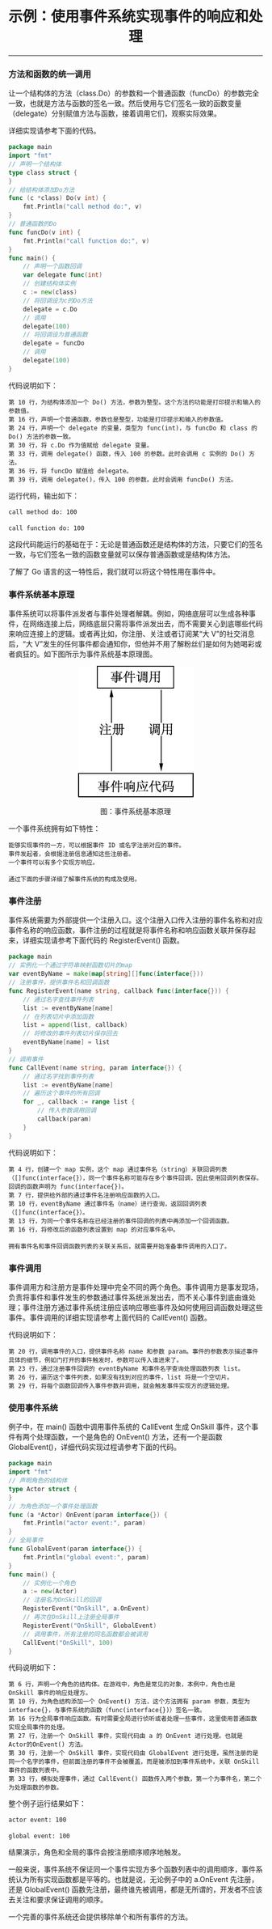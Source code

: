 <center><h1>示例：使用事件系统实现事件的响应和处理</h1></center>

---

### 方法和函数的统一调用

让一个结构体的方法（class.Do）的参数和一个普通函数（funcDo）的参数完全一致，也就是方法与函数的签名一致。然后使用与它们签名一致的函数变量（delegate）分别赋值方法与函数，接着调用它们，观察实际效果。

详细实现请参考下面的代码。

```go
package main
import "fmt"
// 声明一个结构体
type class struct {
}
// 给结构体添加Do方法
func (c *class) Do(v int) {
    fmt.Println("call method do:", v)
}
// 普通函数的Do
func funcDo(v int) {
    fmt.Println("call function do:", v)
}
func main() {
    // 声明一个函数回调
    var delegate func(int)
    // 创建结构体实例
    c := new(class)
    // 将回调设为c的Do方法
    delegate = c.Do
    // 调用
    delegate(100)
    // 将回调设为普通函数
    delegate = funcDo
    // 调用
    delegate(100)
}
```

代码说明如下：

```
第 10 行，为结构体添加一个 Do() 方法，参数为整型。这个方法的功能是打印提示和输入的参数值。
第 16 行，声明一个普通函数，参数也是整型，功能是打印提示和输入的参数值。
第 24 行，声明一个 delegate 的变量，类型为 func(int)，与 funcDo 和 class 的 Do() 方法的参数一致。
第 30 行，将 c.Do 作为值赋给 delegate 变量。
第 33 行，调用 delegate() 函数，传入 100 的参数。此时会调用 c 实例的 Do() 方法。
第 36 行，将 funcDo 赋值给 delegate。
第 39 行，调用 delegate()，传入 100 的参数。此时会调用 funcDo() 方法。
```

运行代码，输出如下：

```
call method do: 100

call function do: 100
```

这段代码能运行的基础在于：无论是普通函数还是结构体的方法，只要它们的签名一致，与它们签名一致的函数变量就可以保存普通函数或是结构体方法。

了解了 Go 语言的这一特性后，我们就可以将这个特性用在事件中。

### 事件系统基本原理

事件系统可以将事件派发者与事件处理者解耦。例如，网络底层可以生成各种事件，在网络连接上后，网络底层只需将事件派发出去，而不需要关心到底哪些代码来响应连接上的逻辑。或者再比如，你注册、关注或者订阅某“大 V”的社交消息后，“大 V”发生的任何事件都会通知你，但他并不用了解粉丝们是如何为她喝彩或者疯狂的。如下图所示为事件系统基本原理图。

<div align=center> 
    <img src="../../img/5-结构体/08-示例：使用事件系统实现事件的响应和处理/事件系统基本原理.jpg"/> 
    <p>图：事件系统基本原理</p>
</div>

一个事件系统拥有如下特性：

```
能够实现事件的一方，可以根据事件 ID 或名字注册对应的事件。
事件发起者，会根据注册信息通知这些注册者。
一个事件可以有多个实现方响应。

通过下面的步骤详细了解事件系统的构成及使用。
```

### 事件注册

事件系统需要为外部提供一个注册入口。这个注册入口传入注册的事件名称和对应事件名称的响应函数，事件注册的过程就是将事件名称和响应函数关联并保存起来，详细实现请参考下面代码的 RegisterEvent() 函数。

```go
package main
// 实例化一个通过字符串映射函数切片的map
var eventByName = make(map[string][]func(interface{}))
// 注册事件，提供事件名和回调函数
func RegisterEvent(name string, callback func(interface{})) {
    // 通过名字查找事件列表
    list := eventByName[name]
    // 在列表切片中添加函数
    list = append(list, callback)
    // 将修改的事件列表切片保存回去
    eventByName[name] = list
}
// 调用事件
func CallEvent(name string, param interface{}) {
    // 通过名字找到事件列表
    list := eventByName[name]
    // 遍历这个事件的所有回调
    for _, callback := range list {
        // 传入参数调用回调
        callback(param)
    }
}
```

代码说明如下：

```
第 4 行，创建一个 map 实例，这个 map 通过事件名（string）关联回调列表（[]func(interface{}），同一个事件名称可能存在多个事件回调，因此使用回调列表保存。回调的函数声明为 func(interface{})。
第 7 行，提供给外部的通过事件名注册响应函数的入口。
第 10 行，eventByName 通过事件名（name）进行查询，返回回调列表（[]func(interface{}）。
第 13 行，为同一个事件名称在已经注册的事件回调的列表中再添加一个回调函数。
第 16 行，将修改后的函数列表设置到 map 的对应事件名中。

拥有事件名和事件回调函数列表的关联关系后，就需要开始准备事件调用的入口了。
```

### 事件调用

事件调用方和注册方是事件处理中完全不同的两个角色。事件调用方是事发现场，负责将事件和事件发生的参数通过事件系统派发出去，而不关心事件到底由谁处理；事件注册方通过事件系统注册应该响应哪些事件及如何使用回调函数处理这些事件。事件调用的详细实现请参考上面代码的 CallEvent() 函数。

代码说明如下：

```
第 20 行，调用事件的入口，提供事件名称 name 和参数 param。事件的参数表示描述事件具体的细节，例如门打开的事件触发时，参数可以传入谁进来了。
第 23 行，通过注册事件回调的 eventByName 和事件名字查询处理函数列表 list。
第 26 行，遍历这个事件列表，如果没有找到对应的事件，list 将是一个空切片。
第 29 行，将每个函数回调传入事件参数并调用，就会触发事件实现方的逻辑处理。
```

### 使用事件系统

例子中，在 main() 函数中调用事件系统的 CallEvent 生成 OnSkill 事件，这个事件有两个处理函数，一个是角色的 OnEvent() 方法，还有一个是函数 GlobalEvent()，详细代码实现过程请参考下面的代码。

```go
package main
import "fmt"
// 声明角色的结构体
type Actor struct {
}
// 为角色添加一个事件处理函数
func (a *Actor) OnEvent(param interface{}) {
    fmt.Println("actor event:", param)
}
// 全局事件
func GlobalEvent(param interface{}) {
    fmt.Println("global event:", param)
}
func main() {
    // 实例化一个角色
    a := new(Actor)
    // 注册名为OnSkill的回调
    RegisterEvent("OnSkill", a.OnEvent)
    // 再次在OnSkill上注册全局事件
    RegisterEvent("OnSkill", GlobalEvent)
    // 调用事件，所有注册的同名函数都会被调用
    CallEvent("OnSkill", 100)
}
```

代码说明如下：

```
第 6 行，声明一个角色的结构体。在游戏中，角色是常见的对象，本例中，角色也是 OnSkill 事件的响应处理方。
第 10 行，为角色结构添加一个 OnEvent() 方法，这个方法拥有 param 参数，类型为 interface{}，与事件系统的函数（func(interface{})）签名一致。
第 16 行为全局事件响应函数。有时需要全局进行侦听或者处理一些事件，这里使用普通函数实现全局事件的处理。
第 27 行，注册一个 OnSkill 事件，实现代码由 a 的 OnEvent 进行处理。也就是 Actor的OnEvent() 方法。
第 30 行，注册一个 OnSkill 事件，实现代码由 GlobalEvent 进行处理，虽然注册的是同一个名字的事件，但前面注册的事件不会被覆盖，而是被添加到事件系统中，关联 OnSkill 事件的函数列表中。
第 33 行，模拟处理事件，通过 CallEvent() 函数传入两个参数，第一个为事件名，第二个为处理函数的参数。
```

整个例子运行结果如下：

```
actor event: 100

global event: 100
```

结果演示，角色和全局的事件会按注册顺序顺序地触发。

一般来说，事件系统不保证同一个事件实现方多个函数列表中的调用顺序，事件系统认为所有实现函数都是平等的。也就是说，无论例子中的 a.OnEvent 先注册，还是 GlobalEvent() 函数先注册，最终谁先被调用，都是无所谓的，开发者不应该去关注和要求保证调用的顺序。

一个完善的事件系统还会提供移除单个和所有事件的方法。

